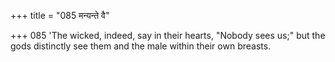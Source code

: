 +++
title = "085 मन्यन्ते वै"

+++
085	'The wicked, indeed, say in their hearts, "Nobody sees us;" but the gods distinctly see them and the male within their own breasts.